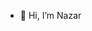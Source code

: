 - 👋 Hi, I’m Nazar

<!---
shurupxgvozd/shurupxgvozd is a ✨ special ✨ repository because its `README.md` (this file) appears on your GitHub profile.
You can click the Preview link to take a look at your changes.
--->
